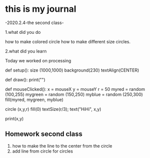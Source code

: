 # this is my journal

-2020.2.4-the second class-

1.what did you do
 
 how to make colored circle 
 how to make different size circles.
 

2.what did you learn


Today we worked on processing

def setup():
  size (1000,1000)
  background(230)
  textAlign(CENTER)


def draw():
    print("")
    
def mouseClicked():
  x = mouseX 
  y = mouseY
  r = 50
  myred = random (100,255)
  mygreen = random (150,250)
  myblue = random (250,300)
  fill(myred, mygreen, myblue)
 
  circle (x,y,r)
  fill(0)
  textSize(r/3);
  text("HiHi", x,y)
  
  print(x,y)
 

## Homework second class

1. how to make the line to the center from the circle
2. add line from circle for circles
